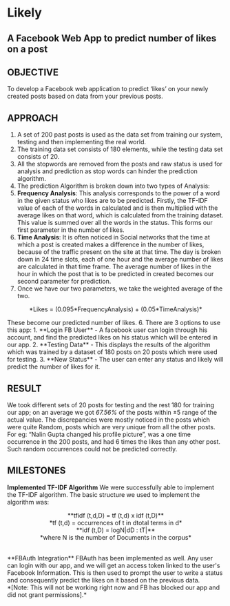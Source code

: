 # Likely
## A Facebook Web App to predict number of likes on a post <br>

## OBJECTIVE
To develop a Facebook web application to predict ‘likes’ on your newly created posts based on data from your previous posts.
## APPROACH
1. A set of 200 past posts is used as the data set from training our system, testing and then implementing the real world.
2. The training data set consists of 180 elements, while the testing data set consists of 20.
3. All the stopwords are removed from the posts and raw status is used for analysis and prediction as stop words can hinder the prediction algorithm.
4. The prediction Algorithm is broken down into two types of Analysis: 
  1. **Frequency Analysis**: This analysis corresponds to the power of a word in the given status who likes are to be predicted. Firstly, the TF-IDF value of each of the words in calculated and is then multiplied with the average likes on that word, which is  calculated from the training dataset. This value is summed over all the words in the status. This forms our first parameter in the number of likes.
  2. **Time Analysis**: It is often noticed in Social networks that the time at which a post is created makes a difference in the number of likes, because of the traffic present on the site at that time. The day is broken down in 24 time slots, each of one hour and the average number of likes are calculated in that time frame. The average number of likes in the hour in which the post that is to be predicted in created becomes our second parameter for prediction.
5. Once we have our two parameters, we take the weighted average of the two. <br>
<p align= "center">*Likes = (0.095*FrequencyAnalysis) + (0.05*TimeAnalysis)*</p>
These become our predicted number of likes.
6. There are 3 options to use this app:
  1. **Login FB User** - A facebook user can login through his account, and find the predicted likes on his status which will be entered in our app. 
  2. **Testing Data** - This displays the results of the algorithm which was trained by a dataset of 180 posts on 20 posts which were used for testing.
  3. **New Status** - The user can enter any status and likely will predict the number of likes for it.

## RESULT
We took different sets of 20 posts for testing and the rest 180 for training our app; on an average we got *67.56%* of the posts within ±5 range of the actual value. The discrepancies were mostly noticed in the posts which were quite Random, posts which are very unique from all the other posts. For eg: “Nalin Gupta changed his profile picture”, was a one time occurrence in the 200 posts, and had 6 times the likes than any other post. Such random occurrences could not be predicted correctly.
## MILESTONES
**Implemented TF-IDF Algorithm**
We were successfully able to implement the TF-IDF algorithm. The basic structure we used to implement the algorithm was: 
<p align="center">**tfidf (t,d,D) = tf (t,d) x idf (t,D)** <br>
*tf (t,d) = occurrences of t in dtotal terms in d* <br>
**idf (t,D) = logN|dD : tT|** <br>
*where N is the number of Documents in the corpus* </p><br>
**FBAuth Integration**
FBAuth has been implemented as well. Any user can login with our app, and we will get an access token linked to the user's Facebook Information. This is then used to prompt the user to write a status and consequently predict the likes on it based on the previous data. <br> *[Note: This will not be working right now and FB has blocked our app and did not grant permissions].*

